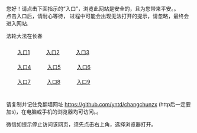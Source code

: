 您好！请点击下面指示的“入口”，浏览此网站是安全的，且为您带来平安。。 <br/>
点击入口后，请耐心等待， 过程中可能会出现无法打开的提示，请忽略，最终会进入网站. </br>

法轮大法在长春<br/>
<div style="padding:10px"><a style="margin:20px" target="_blank" href="https://dyo2j1jdrap14.cloudfront.net/2Qpsp?frkyb" id="ccLink1" rel="nofollow">入口1</a> <a target="_blank" style="margin:20px" href="https://d3qtepb4vhd16g.cloudfront.net/2Qpsp?pbxye" id="ccLink2" rel="nofollow">入口2</a> <a style="margin:20px" target="_blank" href="https://d28rr07w6tyu3i.cloudfront.net/2Qpsp?gxjlgyv" id="ccLink3" rel="nofollow">入口3</a></div>

<div style="padding:10px" ><a style="margin:20px" target="_blank" href="https://dyo2j1jdrap14.cloudfront.net/2Qpsp?frkyb" id="ccLink4" rel="nofollow">入口4</a> <a style="margin:20px" href="https://d3qtepb4vhd16g.cloudfront.net/2Qpsp?pbxye" target="_blank" id="ccLink5" rel="nofollow">入口5</a> <a style="margin:20px" href="https://d28rr07w6tyu3i.cloudfront.net/2Qpsp?gxjlgyv" target="_blank" id="ccLink6" rel="nofollow">入口6</a></div>

<div style="padding:10px"><a style="margin:20px" target="_blank" href="https://dyo2j1jdrap14.cloudfront.net/2Qpsp?frkyb" id="ccLink7" rel="nofollow">入口7</a> <a style="margin:20px" href="https://d3qtepb4vhd16g.cloudfront.net/2Qpsp?pbxye" target="_blank" id="ccLink8" rel="nofollow">入口8</a> <a style="margin:20px" target="_blank" href="https://d28rr07w6tyu3i.cloudfront.net/2Qpsp?gxjlgyv" id="ccLink9" rel="nofollow">入口9</a></div>

<br/>



请复制并记住免翻墙网址 https://github.com/yntd/changchunzx (http后一定要加s)，在电脑或手机的浏览器均可访问。。<br/>

微信如提示停止访问该网页，须先点击右上角，选择浏览器打开。
